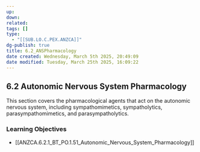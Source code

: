 ```yaml
---
up: 
down: 
related: 
tags: []
type:
  - "[[SUB.LO.C.PEX.ANZCA]]"
dg-publish: true
title: 6.2_ANSPharmacology
date created: Wednesday, March 5th 2025, 20:49:09
date modified: Tuesday, March 25th 2025, 16:09:22
---
```


## 6.2 Autonomic Nervous System Pharmacology

This section covers the pharmacological agents that act on the autonomic nervous system, including sympathomimetics, sympatholytics, parasympathomimetics, and parasympatholytics.

### Learning Objectives

- [[ANZCA.6.2.1_BT_PO.1.51_Autonomic_Nervous_System_Pharmacology]]
